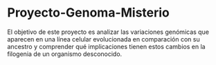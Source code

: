# Proyecto-Genoma-Misterio
El objetivo de este proyecto es analizar las variaciones genómicas que aparecen en una línea celular evolucionada en comparación con su ancestro y comprender qué implicaciones tienen estos cambios en la filogenia de un organismo desconocido.
